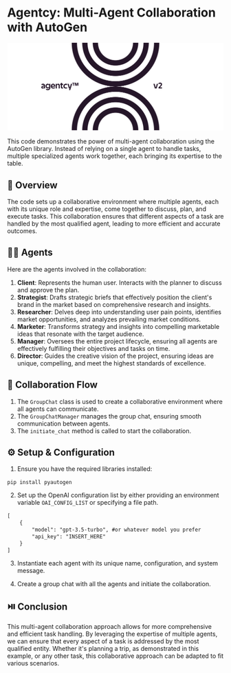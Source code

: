 # Agentcy: Multi-Agent Collaboration with AutoGen

<p align="center">
  <img src='./misc/logo1.png' width=600>
</p>

This code demonstrates the power of multi-agent collaboration using the AutoGen library. Instead of relying on a single agent to handle tasks, multiple specialized agents work together, each bringing its expertise to the table.

## 📖 Overview

The code sets up a collaborative environment where multiple agents, each with its unique role and expertise, come together to discuss, plan, and execute tasks. This collaboration ensures that different aspects of a task are handled by the most qualified agent, leading to more efficient and accurate outcomes.

## 🕵🏽 Agents

Here are the agents involved in the collaboration:

1. **Client**: Represents the human user. Interacts with the planner to discuss and approve the plan.
2. **Strategist**: Drafts strategic briefs that effectively position the client's brand in the market based on comprehensive research and insights.
3. **Researcher**: Delves deep into understanding user pain points, identifies market opportunities, and analyzes prevailing market conditions.
4. **Marketer**: Transforms strategy and insights into compelling marketable ideas that resonate with the target audience.
5. **Manager**: Oversees the entire project lifecycle, ensuring all agents are effectively fulfilling their objectives and tasks on time.
6. **Director**: Guides the creative vision of the project, ensuring ideas are unique, compelling, and meet the highest standards of excellence.


## 🤝 Collaboration Flow

1. The `GroupChat` class is used to create a collaborative environment where all agents can communicate.
2. The `GroupChatManager` manages the group chat, ensuring smooth communication between agents.
3. The `initiate_chat` method is called to start the collaboration. 

## ⚙️ Setup & Configuration

1. Ensure you have the required libraries installed:

```
pip install pyautogen
```

2. Set up the OpenAI configuration list by either providing an environment variable `OAI_CONFIG_LIST` or specifying a file path.

```
[
    {
        "model": "gpt-3.5-turbo", #or whatever model you prefer
        "api_key": "INSERT_HERE"
    }
]
```

3. Instantiate each agent with its unique name, configuration, and system message.

4. Create a group chat with all the agents and initiate the collaboration.

## ⏯️ Conclusion

This multi-agent collaboration approach allows for more comprehensive and efficient task handling. By leveraging the expertise of multiple agents, we can ensure that every aspect of a task is addressed by the most qualified entity. Whether it's planning a trip, as demonstrated in this example, or any other task, this collaborative approach can be adapted to fit various scenarios.
